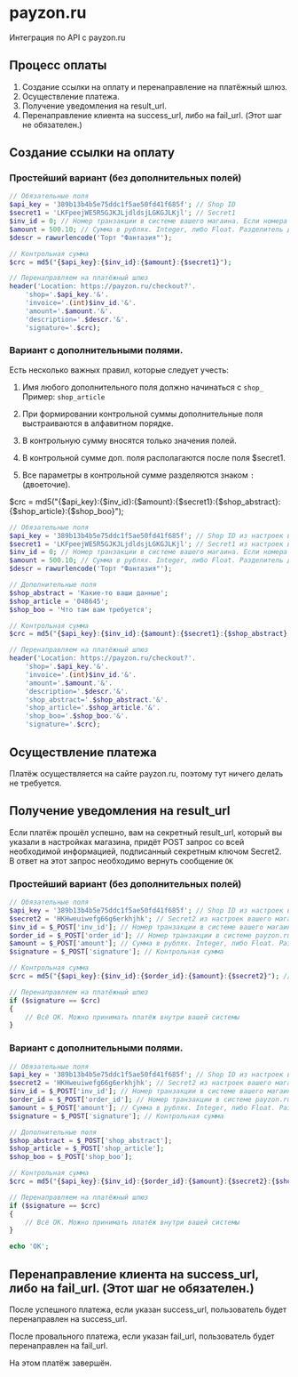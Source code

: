 # payzon.ru
Интеграция по API с payzon.ru

<h2>Процесс оплаты</h2>

1. Создание ссылки на оплату и перенаправление на платёжный шлюз.
2. Осуществление платежа.
3. Получение уведомления на result_url.
4. Перенаправление клиента на success_url, либо на fail_url. (Этот шаг не обязателен.)

<h2>Создание ссылки на оплату</h2>

<h3>Простейший вариант (без дополнительных полей)</h3>

```php
// Обязательные поля
$api_key = '389b13b4b5e75ddc1f5ae50fd41f685f'; // Shop ID
$secret1 = 'LKFpeejWE5R5GJKJLjdldsjLGKGJLKjl'; // Secret1
$inv_id = 0; // Номер транзакции в системе вашего магаина. Если номера у вас не учитываются, ставьте 0
$amount = 500.10; // Сумма в рублях. Integer, либо Float. Разделитель дробной части — точка.
$descr = rawurlencode('Торт "Фантазия"');

// Контрольная сумма
$crc = md5("{$api_key}:{$inv_id}:{$amount}:{$secret1}");

// Перенаправляем на платёжный шлюз
header('Location: https://payzon.ru/checkout?'.
	'shop='.$api_key.'&'.
	'invoice='.(int)$inv_id.'&'.
	'amount='.$amount.'&'.
	'description='.$descr.'&'.
	'signature='.$crc);
```

<h3>Вариант с дополнительными полями.</h3>

Есть несколько важных правил, которые следует учесть:

1. Имя любого дополнительного поля должно начинаться с ```shop_``` Пример: ```shop_article```

2. При формировании контрольной суммы дополнительные поля выстраиваются в алфавитном порядке.
3. В контрольную сумму вносятся только значения полей.
4. В контрольной сумме доп. поля располагаются после поля $secret1.
5. Все параметры в контрольной сумме разделяются знаком ```:``` (двоеточие).

$crc = md5("{$api_key}:{$inv_id}:{$amount}:{$secret1}:{$shop_abstract}:{$shop_article}:{$shop_boo}");

```php
// Обязательные поля
$api_key = '389b13b4b5e75ddc1f5ae50fd41f685f'; // Shop ID из настроек вашего магазина
$secret1 = 'LKFpeejWE5R5GJKJLjdldsjLGKGJLKjl'; // Secret1 из настроек вашего магазина
$inv_id = 0; // Номер транзакции в системе вашего магаина. Если номера у вас не учитываются, ставьте 0
$amount = 500.10; // Сумма в рублях. Integer, либо Float. Разделитель дробной части — точка.
$descr = rawurlencode('Торт "Фантазия"');

// Дополнительные поля
$shop_abstract = 'Какие-то ваши данные';
$shop_article = '048645';
$shop_boo = 'Что там вам требуется';

// Контрольная сумма
$crc = md5("{$api_key}:{$inv_id}:{$amount}:{$secret1}:{$shop_abstract}:{$shop_article}:{$shop_boo}");

// Перенаправляем на платёжный шлюз
header('Location: https://payzon.ru/checkout?'.
	'shop='.$api_key.'&'.
	'invoice='.(int)$inv_id.'&'.
	'amount='.$amount.'&'.
	'description='.$descr.'&'.
	'shop_abstract='.$shop_abstract.'&'.
	'shop_article='.$shop_article.'&'.
	'shop_boo='.$shop_boo.'&'.
	'signature='.$crc);
```

<h2>Осуществление платежа</h2>

Платёж осуществляется на сайте payzon.ru, поэтому тут ничего делать не требуется.

<h2>Получение уведомления на result_url</h2>

Если платёж прошёл успешно, вам на секретный result_url, который вы указали в настройках магазина, придёт POST запрос со всей необходимой информацией, подписанный секретным ключом Secret2. В ответ на этот запрос необходимо вернуть сообщение ```OK```

<h3>Простейший вариант (без дополнительных полей)</h3>

```php
// Обязательные поля
$api_key = '389b13b4b5e75ddc1f5ae50fd41f685f'; // Shop ID из настроек вашего магазина
$secret2 = 'HKHweuiwefg66g6erkhjhk'; // Secret2 из настроек вашего магазина
$inv_id = $_POST['inv_id']; // Номер транзакции в системе вашего магаина. Если номера у вас не учитываются, ставьте 0
$order_id = $_POST['order_id']; // Номер транзакции в системе payzon.ru
$amount = $_POST['amount']; // Сумма в рублях. Integer, либо Float. Разделитель дробной части — точка.
$signature = $_POST['signature']; // Контрольная сумма

// Контрольная сумма
$crc = md5("{$api_key}:{$inv_id}:{$order_id}:{$amount}:{$secret2}"); // Обратите внимание - Secret2

// Перенаправляем на платёжный шлюз
if ($signature == $crc)
{
	// Всё ОК. Можно принимать платёж внутри вашей системы
}
```

<h3>Вариант с дополнительными полями.</h3>

```php
// Обязательные поля
$api_key = '389b13b4b5e75ddc1f5ae50fd41f685f'; // Shop ID из настроек вашего магазина
$secret2 = 'HKHweuiwefg66g6erkhjhk'; // Secret2 из настроек вашего магазина
$inv_id = $_POST['inv_id']; // Номер транзакции в системе вашего магаина. Если номера у вас не учитываются, ставьте 0
$order_id = $_POST['order_id']; // Номер транзакции в системе payzon.ru
$amount = $_POST['amount']; // Сумма в рублях. Integer, либо Float. Разделитель дробной части — точка.
$signature = $_POST['signature']; // Контрольная сумма

// Дополнительные поля
$shop_abstract = $_POST['shop_abstract'];
$shop_article = $_POST['shop_article'];
$shop_boo = $_POST['shop_boo'];

// Контрольная сумма
$crc = md5("{$api_key}:{$inv_id}:{$order_id}:{$amount}:{$secret2}:{$shop_abstract}:{$shop_article}:{$shop_boo}"); // Обратите внимание - Secret2

// Перенаправляем на платёжный шлюз
if ($signature == $crc)
{
	// Всё ОК. Можно принимать платёж внутри вашей системы
}

echo 'OK';
```

<h2>Перенаправление клиента на success_url, либо на fail_url. (Этот шаг не обязателен.)</h2>

После успешного платежа, если указан success_url, пользователь будет перенаправлен на success_url.

После провального платежа, если указан fail_url, пользователь будет перенаправлен на fail_url.

На этом платёж завершён.

